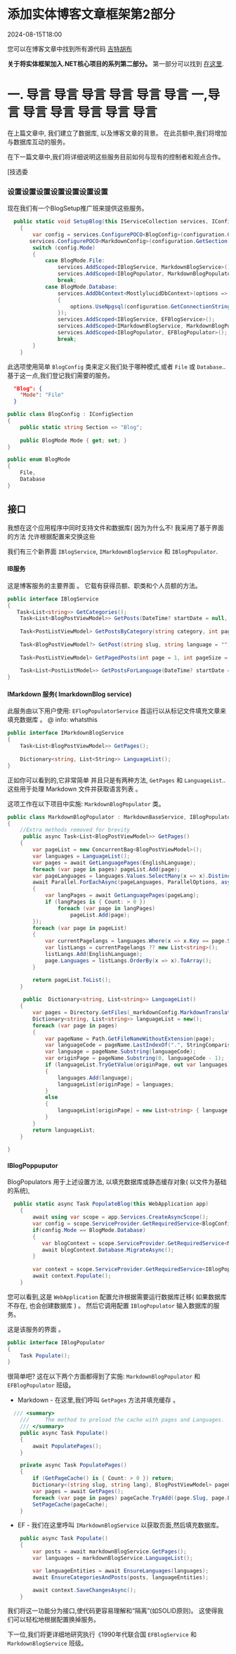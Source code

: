 # 添加实体博客文章框架第2部分

<!--category-- ASP.NET, Entity Framework -->
<datetime class="hidden">2024-08-15T18:00</datetime>

您可以在博客文章中找到所有源代码 [吉特胡布](https://github.com/scottgal/mostlylucidweb/tree/local/Mostlylucid/Blog)

**关于将实体框架加入.NET核心项目的系列第二部分。**
第一部分可以找到 [在这里](/blog/addingentityframeworkforblogpostspt1).

# 一. 导言 导言 导言 导言 导言 导言 一,导言 导言 导言 导言 导言 导言

在上篇文章中, 我们建立了数据库, 以及博客文章的背景。 在此员额中,我们将增加与数据库互动的服务。

在下一篇文章中,我们将详细说明这些服务目前如何与现有的控制者和观点合作。

[技选委

### 设置设置设置设置设置设置设置

现在我们有一个BlogSetup推广班来提供这些服务。

```csharp
  public static void SetupBlog(this IServiceCollection services, IConfiguration configuration)
    {
        var config = services.ConfigurePOCO<BlogConfig>(configuration.GetSection(BlogConfig.Section));
       services.ConfigurePOCO<MarkdownConfig>(configuration.GetSection(MarkdownConfig.Section));
        switch (config.Mode)
        {
            case BlogMode.File:
                services.AddScoped<IBlogService, MarkdownBlogService>();
                services.AddScoped<IBlogPopulator, MarkdownBlogPopulator>();
                break;
            case BlogMode.Database:
                services.AddDbContext<MostlylucidDbContext>(options =>
                {
                    options.UseNpgsql(configuration.GetConnectionString("DefaultConnection"));
                });
                services.AddScoped<IBlogService, EFBlogService>();
                services.AddScoped<IMarkdownBlogService, MarkdownBlogPopulator>();
                services.AddScoped<IBlogPopulator, EFBlogPopulator>();
                break;
        }
    }
```

此选项使用简单 `BlogConfig` 类来定义我们处于哪种模式,或者 `File` 或 `Database`.. 基于这一点,我们登记我们需要的服务。

```json
  "Blog": {
    "Mode": "File"
  }
```

```csharp
public class BlogConfig : IConfigSection
{
    public static string Section => "Blog";
    
    public BlogMode Mode { get; set; }
}

public enum BlogMode
{
    File,
    Database
}
```

## 接口

我想在这个应用程序中同时支持文件和数据库( 因为为什么不! 我采用了基于界面的方法 允许根据配置来交换这些

我们有三个新界面 `IBlogService`, `IMarkdownBlogService` 和 `IBlogPopulator`.

#### IB服务

这是博客服务的主要界面 。 它载有获得员额、职类和个人员额的方法。

```csharp
public interface IBlogService
{
   Task<List<string>> GetCategories();
    Task<List<BlogPostViewModel>> GetPosts(DateTime? startDate = null, string category = "");
    
    Task<PostListViewModel> GetPostsByCategory(string category, int page = 1, int pageSize = 10, string language = BaseService.EnglishLanguage);
    
    Task<BlogPostViewModel?> GetPost(string slug, string language = "");
    
    Task<PostListViewModel> GetPagedPosts(int page = 1, int pageSize = 10, string language = BaseService.EnglishLanguage);
    
    Task<List<PostListModel>> GetPostsForLanguage(DateTime? startDate = null, string category = "", string language = BaseService.EnglishLanguage);
}
```

#### IMarkdown 服务( ImarkdownBlog service)

此服务由以下用户使用: `EFlogPopulatorService` 首运行以从标记文件填充文章来填充数据库 。 @ info: whatsthis

```csharp
public interface IMarkdownBlogService
{
    Task<List<BlogPostViewModel>> GetPages();
    
    Dictionary<string, List<String>> LanguageList();
}
```

正如你可以看到的,它非常简单 并且只是有两种方法, `GetPages` 和 `LanguageList`.. 这些用于处理 Markdown 文件并获取语言列表 。

这项工作在以下项目中实施: `MarkdownBlogPopulator` 类。

```csharp
public class MarkdownBlogPopulator : MarkdownBaseService, IBlogPopulator, IMarkdownBlogService
{
    //Extra methods removed for brevity
     public async Task<List<BlogPostViewModel>> GetPages()
    {
        var pageList = new ConcurrentBag<BlogPostViewModel>();
        var languages = LanguageList();
        var pages = await GetLanguagePages(EnglishLanguage);
        foreach (var page in pages) pageList.Add(page);
        var pageLanguages = languages.Values.SelectMany(x => x).Distinct().ToList();
        await Parallel.ForEachAsync(pageLanguages, ParallelOptions, async (pageLang, ct) =>
        {
            var langPages = await GetLanguagePages(pageLang);
            if (langPages is { Count: > 0 })
                foreach (var page in langPages)
                    pageList.Add(page);
        });
        foreach (var page in pageList)
        {
            var currentPagelangs = languages.Where(x => x.Key == page.Slug).SelectMany(x => x.Value)?.ToList();
            var listLangs = currentPagelangs ?? new List<string>();
            listLangs.Add(EnglishLanguage);
            page.Languages = listLangs.OrderBy(x => x).ToArray();
        }

        return pageList.ToList();
    }
    
     public  Dictionary<string, List<string>> LanguageList()
    {
        var pages = Directory.GetFiles(_markdownConfig.MarkdownTranslatedPath, "*.md");
        Dictionary<string, List<string>> languageList = new();
        foreach (var page in pages)
        {
            var pageName = Path.GetFileNameWithoutExtension(page);
            var languageCode = pageName.LastIndexOf(".", StringComparison.Ordinal) + 1;
            var language = pageName.Substring(languageCode);
            var originPage = pageName.Substring(0, languageCode - 1);
            if (languageList.TryGetValue(originPage, out var languages))
            {
                languages.Add(language);
                languageList[originPage] = languages;
            }
            else
            {
                languageList[originPage] = new List<string> { language };
            }
        }
        return languageList;
    }
 
}
```

#### IBlogPoppuputor

BlogPopulators 用于上述设置方法, 以填充数据库或静态缓存对象( 以文件为基础的系统),

```csharp
  public static async Task PopulateBlog(this WebApplication app)
    {
        await using var scope = app.Services.CreateAsyncScope();
        var config = scope.ServiceProvider.GetRequiredService<BlogConfig>();
        if(config.Mode == BlogMode.Database)
        {
           var blogContext = scope.ServiceProvider.GetRequiredService<MostlylucidDbContext>();
           await blogContext.Database.MigrateAsync();
        }
    
        var context = scope.ServiceProvider.GetRequiredService<IBlogPopulator>();
        await context.Populate();
    }
```

您可以看到,这是 `WebApplication` 配置允许根据需要运行数据库迁移( 如果数据库不存在, 也会创建数据库 ) 。 然后它调用配置 `IBlogPopulator` 输入数据库的服务。

这是该服务的界面 。

```csharp
public interface IBlogPopulator
{
    Task Populate();
}
```

很简单吧? 这在以下两个方面都得到了实施: `MarkdownBlogPopulator` 和 `EFBlogPopulator` 班级。

- Markdown - 在这里,我们呼叫 `GetPages` 方法并填充缓存 。

```csharp
  /// <summary>
    ///     The method to preload the cache with pages and Languages.
    /// </summary>
    public async Task Populate()
    {
        await PopulatePages();
    }

    private async Task PopulatePages()
    {
        if (GetPageCache() is { Count: > 0 }) return;
        Dictionary<(string slug, string lang), BlogPostViewModel> pageCache = new();
        var pages = await GetPages();
        foreach (var page in pages) pageCache.TryAdd((page.Slug, page.Language), page);
        SetPageCache(pageCache);
    }
```

- EF - 我们在这里呼叫 `IMarkdownBlogService` 以获取页面,然后填充数据库。

```csharp
    public async Task Populate()
    {
        var posts = await markdownBlogService.GetPages();
        var languages = markdownBlogService.LanguageList();

        var languageEntities = await EnsureLanguages(languages);
        await EnsureCategoriesAndPosts(posts, languageEntities);

        await context.SaveChangesAsync();
    }

```

我们将这一功能分为接口,使代码更容易理解和“隔离”(如SOLID原则)。 这使得我们可以轻松地根据配置换掉服务。

下一位,我们将更详细地研究执行《1990年代联合国 `EFBlogService` 和 `MarkdownBlogService` 班级。